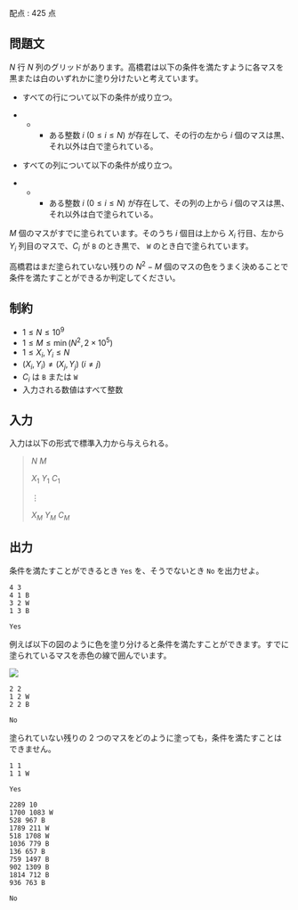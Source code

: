 配点 : $425$ 点

## 問題文

$N$ 行 $N$ 列のグリッドがあります。高橋君は以下の条件を満たすように各マスを黒または白のいずれかに塗り分けたいと考えています。

- すべての行について以下の条件が成り立つ。
- -   - ある整数 $i\ (0\leq i\leq N)$ が存在して、その行の左から $i$ 個のマスは黒、それ以外は白で塗られている。

- すべての列について以下の条件が成り立つ。
- -   - ある整数 $i\ (0\leq i\leq N)$ が存在して、その列の上から $i$ 個のマスは黒、それ以外は白で塗られている。

$M$ 個のマスがすでに塗られています。そのうち $i$ 個目は上から $X_i$ 行目、左から $Y_i$ 列目のマスで、$C_i$ が `B` のとき黒で、 `W` のとき白で塗られています。

高橋君はまだ塗られていない残りの $N^2-M$ 個のマスの色をうまく決めることで条件を満たすことができるか判定してください。

## 制約

- $1\leq N\leq 10^9$
- $1\leq M\leq \min(N^2,2\times 10^5)$
- $1\leq X_i,Y_i\leq N$
- $(X_i,Y_i)\neq (X_j,Y_j)\ (i\neq j)$
- $C_i$ は `B` または `W`
- 入力される数値はすべて整数

## 入力

入力は以下の形式で標準入力から与えられる。

> $N$ $M$
> 
> $X_1$ $Y_1$ $C_1$
> 
> $\vdots$
> 
> $X_M$ $Y_M$ $C_M$

## 出力

条件を満たすことができるとき `Yes` を、そうでないとき `No` を出力せよ。

```input1
4 3
4 1 B
3 2 W
1 3 B
```

```output1
Yes
```

例えば以下の図のように色を塗り分けると条件を満たすことができます。すでに塗られているマスを赤色の線で囲んでいます。

![](https://img.atcoder.jp/abc386/6aa753f1ea6f821a58402fcc636fa348.png)

```input2
2 2
1 2 W
2 2 B
```

```output2
No
```

塗られていない残りの $2$ つのマスをどのように塗っても，条件を満たすことはできません。

```input3
1 1
1 1 W
```

```output3
Yes
```

```input4
2289 10
1700 1083 W
528 967 B
1789 211 W
518 1708 W
1036 779 B
136 657 B
759 1497 B
902 1309 B
1814 712 B
936 763 B
```

```output4
No
```